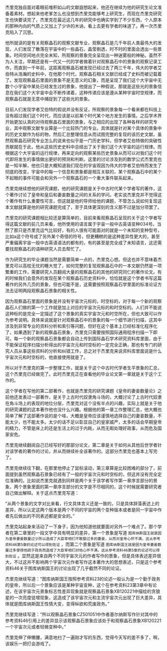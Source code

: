 



杰里克独自面对着眼前堆积如山的文献遐想起来，他还在继续为他的研究生论文准备着素材。想起来他老爹怎么也没想到杰里克能够考上研究生，而现在杰里克研究生也快要读完了，杰里克在最近这几年的研究中也确实学到了不少东西，个人原本的那种内向的气质上又加上了少许的木讷，看上去更有学者的味道了。再一次杰里克陷入了沉思。

他所就读的是有关观察晶石的观察文献专业，观察晶石是几千年前人类最伟大的发现，人们发现了散落在宇宙中的一些晶石，晶莹剔透，时不时的里面会透出一些景象。时间空间地点完全未知，所观察的景象完全呈现出一种迷雾般的神秘。虽然不为人关注，早期还是有一代又一代的学者做着针对观察晶石中的景象的观察记录工作，而直到一千年前，这距离观察晶石被发现已经过去了两三千年，伟大的学者艾伯特从浩瀚的史料中，在他那个时代，观察晶石相关文献已经成了史料而被记载着了。发现观察晶石里面的景象不是无意义的幻象，而是呈现了我们这个大宇宙中无数个小宇宙中某处已经发生过的景象，他提出了一种假说，那就是这些光的景象信息在我们这个大宇宙中会不断传递着，这种传递应该是遵从某种宇宙时空规律，而观察晶石就是无意中捕捉到了这些光的景象。

目前人们发现学者艾伯特的假说并没有反证，所观察的景象每一个看来都在科技上没有超过我们这个时代，而应该是以前某个时代某个地方发生的事情。之后学术界开始更加认真的对待观察晶石里面的景象，与之相应的出现了各种各样的研究专业，其中观察文献专业算是一个比较热门的专业。具体就是针对某个具体的景象中的历史文献作为标的物，然后汇总整理信息从而试图完整的复现的该历史文献。虽然观察晶石研究专业怎么的说来也似乎是一门历史学科，但学者艾伯特做的突破性贡献就在于此，他从这些历史史料中总结出了关于我们这个大宇宙的运行规律。而根据这个大宇宙的运行规律，再来定向的观察某些历史景象从而可以对我们这个时代即将发生的事情做出更好的预测和判断。这里的讨论涉及到的数学公式杰里克也是一知半解，他也只是大概知道我们现在的宇宙观因为伟大的学者艾伯特而发生了彻底的改变，宇宙中的每一个信息和景象都是相互关联的，某个观察晶石中的某个不起眼的事件可能会和另外一个观察晶石的一个重大事件联系起来。

杰里克继续想他的研究课题，他的研究课题是关于中古时代某个学者写的著作，这个著作讨论了皇帝和皇后和妻妾数量之间的关系的学问。老实说杰里克并不觉得这个著作有什么重要性可言，但这就是他的导师给他的课题，不管怎么说如何复现这本文献就算是他的研究课题完成了，至于具体更深刻的含义那不过是加分项罢了。

杰里克的研究课题相比较还是算简单的，目前来看观察晶石呈现的关于这个学者写得这篇文献的前几页来看，他所使用的语言属于宇宙一般中古英语变种034号。当然了那只是杰里克运气比较好，有的人很有可能面对的就是一个未知的变种型号，比如a这个符号成了另外某个奇怪的符号，但更糟糕的是这种差异性更大的，甚至严重偏离宇宙一般中古英语语法的都有的，有的甚至是完全成了未知语言，这还需要找观察晶石的语种研究人员去帮忙了。

作为研究生的毕业课题当然是需要简单一点的，杰里克心想。但这也并不意味着杰里克可以高枕无忧的睡大觉了，如何完整的复现观察晶石中的一本文献仍然是一项繁重的工作，需要研究人员翻阅大量的观察晶石的其他的研究同仁的著作论文。有的时候我们会意外的发现在某个观察晶石历史资料中，恰恰就是这个学者书写这篇著作的另外几页的景象，但也可能不是，这需要按照观察晶石学里面的标准论证方法去证明两段观察晶石景象的相关性。

因为观察晶石里面的景象是并没有宇宙次元标的，时空标的，对于每一个新的观察晶石人们做的第一个工作就是加上对应的宇宙次元标的和时空标的。人们并不能说这种标的是完全一定描述了这个景象的真实宇宙次元和时空所在，但也大致可以作为参考说明。具体来说就是针对观察晶石中的景象的每一个细节进行扫描，这其中涉及到非常专业的资料分析和索引等问题，但好在这个基本上已经标准化程序化了，如果遇到了新的观察晶石景象，杰里克只需要按照国际通用程序扫描一下即可。每一个新的观察晶石景象都会自动上传到国际晶石学术研究资料库里面，由于不能保证程序扫描分析得出的宇宙次元和时空标的一定完全正确，那也有专门的研究人员从事这些资料的分析和纠错工作，总之对于杰里克来说资料库里面说是什么宇宙次元和时空标的，他直接使用就是了。

所以对于杰里克的第一步整理工作，就是关于这个中古时代学者生平景象的汇总，这个杰里克已经做完了。此时杰里克正在查看他的毕业论文第一章就是关于这个工作的。

这个学者在写他的第二部著作，也就是杰里克的研究课题《皇帝的妻妾数量论》之前他还发表过一部著作，是关于上古时代奴隶角斗场的，大概讨论了上古时代奴隶在角斗场上的表现的地位分层，杰里克对这个没有半点的兴趣，实际上就是关于他的研究课题的这本著作他也没什么兴趣。根据他的第一章工作整理汇总，他大概也简单了解了这部著作说的是个啥，大概是皇帝应该谨慎地选择自己的妻妾数量，不能太少，也不能太多。太少的话不足以彰显自己的皇家威严，太多的话会早期皇帝的精力，不管是床上的还是生活上的过于内耗，从而无暇处理好政事，从而危及国家安危。

杰里克继续翻阅自己已经写好的那部分论文，第二章是关于如何从其他后世学者针对该学者的著作的讨论，并从而继续补全该著作的。这部分杰里克也基本上写完了。

杰里克继续往下翻，在那里他停止了鼠标滚动，第三章算是比较困难的部分了，前面提到虽然观察晶石景象已经有了一般的宇宙次元和时空标的，但这并没有完全定位准确的。比如说杰里克就遇到同样是两个关于该学者写作第一章序言部分的景象，两个景象里面的第一章序言部分的文字是不尽相同的，这个时候就需要研究者自己做出解释。关于这点杰里克写道：

“从两个景象的文字对比来看，行文具体含义还是一致的，只是具体辞藻表述上的差异，所以认定这两个版本是两个不同的宇宙的两个变种版本或者是同一宇宙中作者先后做出的不同表述都是安全的。”

杰里克站起身来活动了一下身子，因为他知道他就要面对另外一个难点了。那个学者在第二章里的一段文字中具有明显的差异，第一个景象是写道 `图库纳斯国王就是因为皇帝妻妾数量过少所以造成了大臣宰相们不敢娶过多的妻妾，从而对皇帝心怀不满，这从参考资料46第5章的论述可以得到佐证` ，而第二个景象是写道 `图库纳斯国王就是因为皇帝妻妾数量过多使得他疏于政务而造成了大臣宰相们对他心怀不满，这从参考资料46第5章的论述可以得到佐证` 。显然这是来自两个不同宇宙次元的作者写作的景象，但是具体表述差异很大，不过这并不影响两个宇宙次元作者写作这本著作大的思想表述，只是这个参考资料46关于图库纳斯国王的讨论出现了几乎截然不同的论证。

杰里克继续写道：“图库纳斯国王按照参考资料23的论述一般认为是一个勤于政务的皇帝，所以后一个景象应该是某种宇宙变种，这个在参考资料23第3章中有论述，在该宇宙次元景象标志性差异现象就是观察晶石景象XB120221中描绘的贪狼星的一次亮度徒增现象，这造成了该宇宙次元和主流宇宙次元出现了巨大差异，具体就是图库纳斯国王性情大变，变得纵欲和荒废政务。”

杰里克继续写道：“所以观察晶石景象CZ501051中作者基尔纳斯写作针对其中的参考资料46引用上的差异显示该观察晶石景象应该处于和观察晶石景象XB120221一个宇宙次元或者轻微变种中。”

杰里克伸了伸懒腰，满意地扫了一遍刚才写的东西，觉得今天写的差不多了，啊，该娱乐一把打会游戏了。